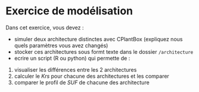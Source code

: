 # Exercice de modélisation

Dans cet exercice, vous devez : 

- simuler deux architecture distinctes avec CPlantBox (expliquez nous quels paramètres vous avez changés)
- stocker ces architectures sous formt texte dans le dossier `/architecture`
- ecrire un script (R ou python) qui permette de :

1. visualiser les différences entre les 2 architectures
2. calculer le *Krs* pour chacune des architectures et les comparer
3. comparer le profil de *SUF* de chacune des architecture
